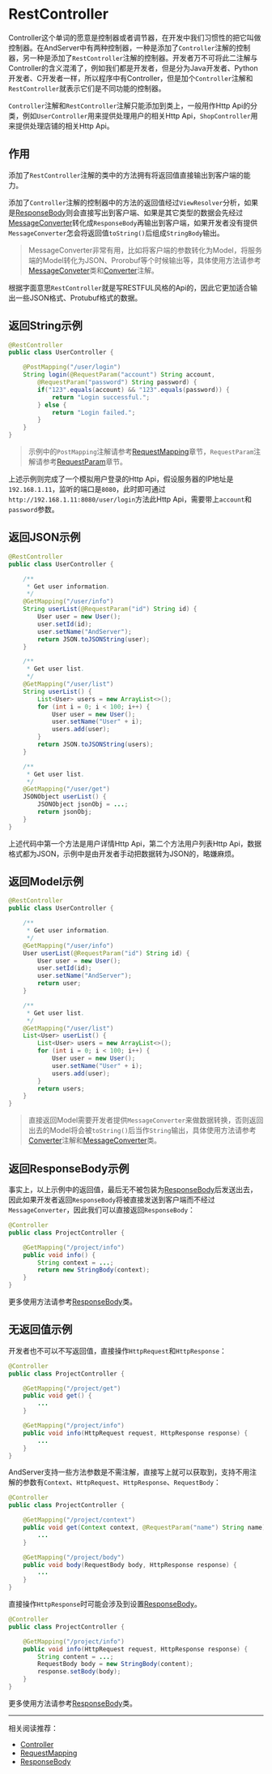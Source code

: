 # RestController

Controller这个单词的愿意是控制器或者调节器，在开发中我们习惯性的把它叫做控制器。在AndServer中有两种控制器，一种是添加了`Controller`注解的控制器，另一种是添加了`RestController`注解的控制器。开发者万不可将此二注解与Controller的含义混淆了，例如我们都是开发者，但是分为Java开发者、Python开发者、C开发者一样，所以程序中有Controller，但是加个`Controller`注解和`RestController`就表示它们是不同功能的控制器。

`Controller`注解和`RestController`注解只能添加到类上，一般用作Http Api的分类，例如`UserController`用来提供处理用户的相关Http Api，`ShopController`用来提供处理店铺的相关Http Api。

## 作用
添加了`RestController`注解的类中的方法拥有将返回值直接输出到客户端的能力。

添加了`Controller`注解的控制器中的方法的返回值经过`ViewResolver`分析，如果是[ResponseBody](ResponseBody.md)则会直接写出到客户端、如果是其它类型的数据会先经过[MessageConverter](../class/MessageConverter.md)转化成`ResponseBody`再输出到客户端，如果开发者没有提供`MessageConverter`怎会将返回值`toString()`后组成`StringBody`输出。

> MessageConverter非常有用，比如将客户端的参数转化为Model，将服务端的Model转化为JSON、Prorobuf等个时候输出等，具体使用方法请参考[MessageConveter](../class/MessageConverter.md)类和[Converter](Converter.md)注解。

根据字面意思`RestController`就是写RESTFUL风格的Api的，因此它更加适合输出一些JSON格式、Protubuf格式的数据。

## 返回String示例
```java
@RestController
public class UserController {

    @PostMapping("/user/login")
    String login(@RequestParam("account") String account,
        @RequestParam("password") String password) {
        if("123".equals(account) && "123".equals(password)) {
            return "Login successful.";
        } else {
            return "Login failed.";
        }
    }
}
```

> 示例中的`PostMapping`注解请参考[RequestMapping](RequestMapping.md)章节，`RequestParam`注解请参考[RequestParam](RequestParam.md)章节。

上述示例则完成了一个模拟用户登录的Http Api，假设服务器的IP地址是`192.168.1.11`，监听的端口是`8080`，此时即可通过`http://192.168.1.11:8080/user/login`方法此Http Api，需要带上`account`和`password`参数。

## 返回JSON示例
```java
@RestController
public class UserController {

    /**
     * Get user information.
     */
    @GetMapping("/user/info")
    String userList(@RequestParam("id") String id) {
        User user = new User();
        user.setId(id);
        user.setName("AndServer");
        return JSON.toJSONString(user);
    }

    /**
     * Get user list.
     */
    @GetMapping("/user/list")
    String userList() {
        List<User> users = new ArrayList<>();
        for (int i = 0; i < 100; i++) {
            User user = new User();
            user.setName("User" + i);
            users.add(user);
        }
        return JSON.toJSONString(users);
    }

    /**
     * Get user list.
     */
    @GetMapping("/user/get")
    JSONObject userList() {
        JSONObject jsonObj = ...;
        return jsonObj;
    }
}
```

上述代码中第一个方法是用户详情Http Api，第二个方法用户列表Http Api，数据格式都为JSON，示例中是由开发者手动把数据转为JSON的，略嫌麻烦。

## 返回Model示例
```java
@RestController
public class UserController {

    /**
     * Get user information.
     */
    @GetMapping("/user/info")
    User userList(@RequestParam("id") String id) {
        User user = new User();
        user.setId(id);
        user.setName("AndServer");
        return user;
    }

    /**
     * Get user list.
     */
    @GetMapping("/user/list")
    List<User> userList() {
        List<User> users = new ArrayList<>();
        for (int i = 0; i < 100; i++) {
            User user = new User();
            user.setName("User" + i);
            users.add(user);
        }
        return users;
    }
}
```

> 直接返回Model需要开发者提供`MessageConverter`来做数据转换，否则返回出去的Model将会被`toString()`后当作`String`输出，具体使用方法请参考[Converter](Converter.md)注解和[MessageConverter](../class/MessageConverter.md)类。

## 返回ResponseBody示例
事实上，以上示例中的返回值，最后无不被包装为[ResponseBody](../class/ResponseBody.md)后发送出去，因此如果开发者返回`ResponseBody`将被直接发送到客户端而不经过`MessageConverter`，因此我们可以直接返回`ResponseBody`：
```java
@Controller
public class ProjectController {

    @GetMapping("/project/info")
    public void info() {
        String context = ...;
        return new StringBody(context);
    }
}
```

更多使用方法请参考[ResponseBody](../class/ResponseBody.md)类。

## 无返回值示例
开发者也不可以不写返回值，直接操作`HttpRequest`和`HttpResponse`：
```java
@Controller
public class ProjectController {

    @GetMapping("/project/get")
    public void get() {
        ...
    }

    @GetMapping("/project/info")
    public void info(HttpRequest request, HttpResponse response) {
        ...
    }
}
```

AndServer支持一些方法参数是不需注解，直接写上就可以获取到，支持不用注解的参数有`Context`、`HttpRequest`、`HttpResponse`、`RequestBody`：
```java
@Controller
public class ProjectController {

    @GetMapping("/project/context")
    public void get(Context context, @RequestParam("name") String name) {
        ...
    }

    @GetMapping("/project/body")
    public void body(RequestBody body, HttpResponse response) {
        ...
    }
}
```

直接操作`HttpResponse`时可能会涉及到设置[ResponseBody](../class/ResponseBody.md)。
```java
@Controller
public class ProjectController {

    @GetMapping("/project/info")
    public void info(HttpRequest request, HttpResponse response) {
        String content = ...;
        RequestBody body = new StringBody(content);
        response.setBody(body);
    }
}
```

更多使用方法请参考[ResponseBody](../class/ResponseBody.md)类。

----

相关阅读推荐：  
* [Controller](Controller.md)
* [RequestMapping](RequestMapping.md)
* [ResponseBody](ResponseBody.md)
